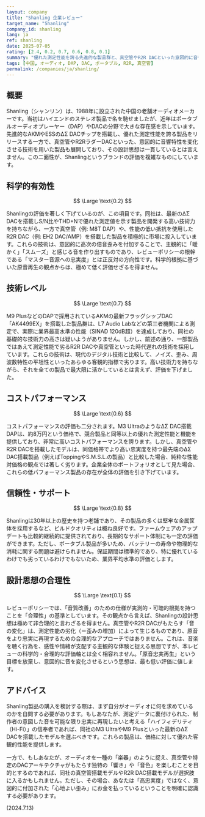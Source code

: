 ```yaml
---
layout: company
title: "Shanling 企業レビュー"
target_name: "Shanling"
company_id: shanling
lang: ja
ref: shanling
date: 2025-07-05
rating: [2.4, 0.2, 0.7, 0.6, 0.8, 0.1]
summary: "優れた測定性能を誇る先進的な製品群と、真空管やR2R DACといった意図的に音を変化させるレトロな技術を用いた製品群が混在する、評価が二分されるメーカー。最先端のΔΣ DAC搭載機では業界トップクラスの性能を達成する高い技術力を持ちながら、一部の製品では原音忠実再生という科学的合理性から逸脱し、主観的な『音楽性』を優先する傾向が見られます。購入者は、自身がどちらの設計思想を支持するかを明確に意識する必要があります。"
tags: [中国, オーディオ, DAP, DAC, ポータブル, R2R, 真空管]
permalink: /companies/ja/shanling/
---
```


## 概要

Shanling（シャンリン）は、1988年に設立された中国の老舗オーディオメーカーです。当初はハイエンドのステレオ製品で名を馳せましたが、近年はポータブルオーディオプレーヤー（DAP）やDACの分野で大きな存在感を示しています。先進的なAKMやESSのΔΣ DACチップを搭載し、優れた測定性能を誇る製品をリリースする一方で、真空管やR2RラダーDACといった、意図的に音響特性を変化させる技術を用いた製品も展開しており、その設計思想は一貫しているとは言えません。この二面性が、Shanlingというブランドの評価を複雑なものにしています。

## 科学的有効性

$$ \Large \text{0.2} $$

Shanlingの評価を著しく下げているのが、この項目です。同社は、最新のΔΣ DACを搭載しS/N比やTHD+Nで優れた測定値を示す製品を開発する高い技術力を持ちながら、一方で真空管（例: M8T DAP）や、性能の低い抵抗を使用したR2R DAC（例: EH2 DAC/AMP）を搭載した製品を積極的に市場に投入しています。これらの技術は、意図的に高次の倍音歪みを付加することで、主観的に「暖かく」「スムーズ」と感じる音を作り出すものであり、レビューポリシーの根幹である「マスター音源への忠実度」とは正反対の方向性です。科学的根拠に基づいた原音再生の観点からは、極めて低く評価せざるを得ません。

## 技術レベル

$$ \Large \text{0.7} $$

M9 PlusなどのDAPで採用されているAKMの最新フラッグシップDAC「AK4499EX」を搭載した製品群は、L7 Audio Labなどの第三者機関による測定で、実際に業界最高水準の性能（SINAD 120dB超）を達成しており、同社の基礎的な技術力の高さは疑いようがありません。しかし、前述の通り、一部製品ではあえて測定性能で劣るR2R DACや真空管といった時代遅れの技術を採用しています。これらの技術は、現代のデジタル技術と比較して、ノイズ、歪み、周波数特性の平坦性といったあらゆる客観的指標で劣ります。高い技術力を持ちながら、それを全ての製品で最大限に活かしているとは言えず、評価を下げました。

## コストパフォーマンス

$$ \Large \text{0.6} $$

コストパフォーマンスの評価も二分されます。M3 UltraのようなΔΣ DAC搭載DAPは、約8万円という価格で、競合製品と同等以上の優れた測定性能と機能を提供しており、非常に高いコストパフォーマンスを誇ります。しかし、真空管やR2R DACを搭載したモデルは、同価格帯でより高い忠実度を持つ最先端のΔΣ DAC搭載製品（例えばToppingやS.M.S.L.の製品）と比較した場合、純粋な性能対価格の観点では著しく劣ります。企業全体のポートフォリオとして見た場合、これらの低パフォーマンス製品の存在が全体の評価を引き下げています。

## 信頼性・サポート

$$ \Large \text{0.8} $$

Shanlingは30年以上の歴史を持つ老舗であり、その製品の多くは堅牢な金属筐体を採用するなど、ビルドクオリティは概ね良好です。ファームウェアのアップデートも比較的継続的に提供されており、長期的なサポート体制にも一定の評価ができます。ただし、ポータブル製品が多いため、バッテリーの寿命や物理的な消耗に関する問題は避けられません。保証期間は標準的であり、特に優れているわけでも劣っているわけでもないため、業界平均水準の評価とします。

## 設計思想の合理性

$$ \Large \text{0.1} $$

レビューポリシーでは、「音質改善」のための仕様が実測的・可聴的根拠を持つことを「合理性」の基準としています。その観点から言えば、Shanlingの設計思想は極めて非合理的と言わざるを得ません。真空管やR2R DACがもたらす「音の変化」は、測定性能の劣化（＝歪みの増加）によって生じるものであり、原音をより忠実に再現するための合理的なアプローチではありません。これは、音楽を聴く行為を、感性や情緒が支配する主観的な体験と捉える思想ですが、本レビューの科学的・合理的な評価軸とは全く相容れません。「原音忠実再生」という目標を放棄し、意図的に音を変化させるという思想は、最も低い評価に値します。

## アドバイス

Shanling製品の購入を検討する際は、まず自分がオーディオに何を求めているのかを自問する必要があります。もしあなたが、測定データに裏付けられた、制作者の意図した音を可能な限り忠実に再現したいと考える「ハイフィデリティ（Hi-Fi）」の信奉者であれば、同社のM3 UltraやM9 Plusといった最新のΔΣ DACを搭載したモデルを選ぶべきです。これらの製品は、価格に対して優れた客観的性能を提供します。

一方で、もしあなたが、オーディオを一種の「楽器」のように捉え、真空管や特定のDACアーキテクチャがもたらす独特の「響き」や「音色」を楽しむことを目的とするのであれば、同社の真空管搭載モデルやR2R DAC搭載モデルが選択肢に入るかもしれません。ただし、その場合、あなたは「高忠実度」ではなく、意図的に付加された「心地よい歪み」にお金を払っているということを明確に認識する必要があります。

(2024.7.13)
